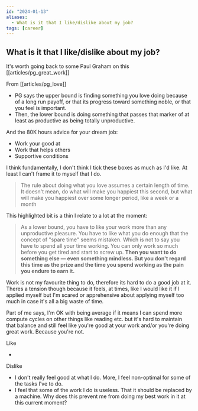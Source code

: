 ```yaml
---
id: "2024-01-13"
aliases:
  - What is it that I like/dislike about my job?
tags: [career]
---
```


## What is it that I like/dislike about my job?

It's worth going back to some Paul Graham on this
[[articles/pg_great_work]]

From [[articles/pg_love]]

* PG says the upper bound is finding something you love doing because of a long run payoff, or that its progress
  toward something noble, or that you feel is important.
* Then, the lower bound is doing something that passes that marker of at least as productive as being totally
  unproductive.

And the 80K hours advice for your dream job:

* Work your good at
* Work that helps others
* Supportive conditions

I think fundamentally, I don't think I tick these boxes as much as I'd like. At least I can't frame
it to myself that I do.

> The rule about doing what you love assumes a certain length of time. It doesn't mean, do what will
> make you happiest this second, but what will make you happiest over some longer period, like a
> week or a month

This highlighted bit is a thin I relate to a lot at the moment:

> As a lower bound, you have to like your work more than any unproductive pleasure. You have to like
> what you do enough that the concept of "spare time" seems mistaken. Which is not to say you have
> to spend all your time working. You can only work so much before you get tired and start to screw
> up. **Then you want to do something else — even something mindless. But you don't regard this time
> as the prize and the time you spend working as the pain you endure to earn it.**

Work is not my favourite thing to do, therefore its hard to do a good job at it. Theres a tension
though because it feels, at times, like I would like it if I applied myself but I'm scared or
apprehensive about applying myself too much in case it's all a big waste of time.

Part of me says, I'm OK with being average if it means I can spend more compute cycles on other
things like reading etc. but it's hard to maintain that balance and still feel like you're good at
your work and/or you're doing great work. Because you're not.

Like

-

Dislike

- I don't really feel good at what I do. More, I feel non-optimal for some of the tasks I've to do.
- I feel that some of the work I do is useless. That it should be replaced by a machine. Why does
  this prevent me from doing my best work in it at this current moment?
